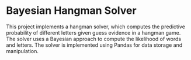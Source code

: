 # Bayesian Hangman Solver
This project implements a hangman solver, which computes the predictive probability of different letters given guess evidence in a hangman game. The solver uses a Bayesian approach to compute the likelihood of words and letters. The solver is implemented using Pandas for data storage and manipulation.
